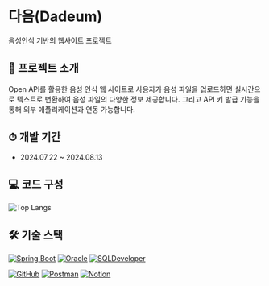 # 다음(Dadeum)

음성인식 기반의 웹사이트 프로젝트

## 📁 프로젝트 소개

Open API를 활용한 음성 인식 웹 사이트로 사용자가 음성 파일을 업로드하면 실시간으로 텍스트로 변환하여 음성 파일의 다양한 정보 제공합니다. 그리고 API 키 발급 기능을 통해 외부 애플리케이션과 연동 가능합니다.

## ⏱ 개발 기간

- 2024.07.22 ~ 2024.08.13

## 💻 코드 구성

![Top Langs](https://github-readme-stats.vercel.app/api/top-langs/?username=gamja1314&repo=Dadeum-project2&layout=compact&theme=light&title_color=1E90FF&text_color=151515&bg_color=ffffff&border_radius=10)

## 🛠️ 기술 스택

[![Spring Boot](https://img.shields.io/badge/Spring_Boot-6DB33F?style=flat-square&logo=spring-boot&logoColor=white)](https://spring.io/projects/spring-boot)
[![Oracle](https://img.shields.io/badge/Oracle-F80000?style=flat-square&logo=oracle&logoColor=white)](https://www.oracle.com/)
[![SQLDeveloper](https://img.shields.io/badge/SQL_Developer-F80000?style=flat-square&logo=oracle&logoColor=white)](https://www.oracle.com/database/sqldeveloper/)

[![GitHub](https://img.shields.io/badge/GitHub-181717?style=flat-square&logo=github&logoColor=white)](https://github.com/)
[![Postman](https://img.shields.io/badge/Postman-FF6C37?style=flat-square&logo=postman&logoColor=white)](https://www.postman.com/)
[![Notion](https://img.shields.io/badge/Notion-000000?style=flat-square&logo=notion&logoColor=white)](https://www.notion.so/)

